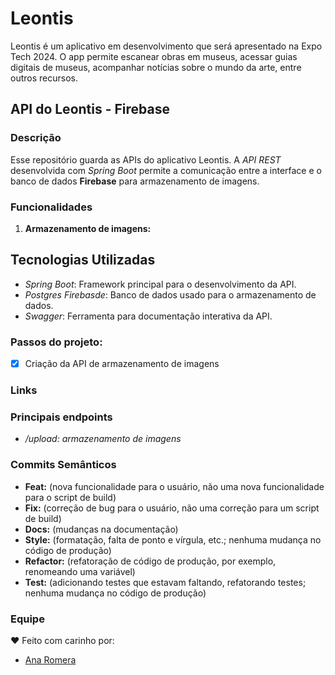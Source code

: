 # Leontis
Leontis é um aplicativo em desenvolvimento que será apresentado na Expo Tech 2024. O app permite escanear obras em museus, acessar guias digitais de museus, acompanhar notícias sobre o mundo da arte, entre outros recursos.

## API do Leontis - Firebase

### Descrição
Esse repositório guarda as APIs do aplicativo Leontis.
A *API REST* desenvolvida com *Spring Boot* permite a comunicação entre a interface e o banco de dados **Firebase** para armazenamento de imagens.


### Funcionalidades
1. **Armazenamento de imagens:**


## Tecnologias Utilizadas
- *Spring Boot*: Framework principal para o desenvolvimento da API.
- *Postgres Firebasde*: Banco de dados usado para o armazenamento de dados.
- *Swagger*: Ferramenta para documentação interativa da API.

### Passos do projeto:
- [x] Criação da API de armazenamento de imagens

### Links


### Principais endpoints
- */upload: armazenamento de imagens*
### Commits Semânticos
- **Feat:** (nova funcionalidade para o usuário, não uma nova funcionalidade para o script de build)
- **Fix:** (correção de bug para o usuário, não uma correção para um script de build)
- **Docs:** (mudanças na documentação)
- **Style:** (formatação, falta de ponto e vírgula, etc.; nenhuma mudança no código de produção)
- **Refactor:** (refatoração de código de produção, por exemplo, renomeando uma variável)
- **Test:** (adicionando testes que estavam faltando, refatorando testes; nenhuma mudança no código de produção)
### Equipe
❤️ Feito com carinho por:
- [Ana Romera](https://github.com/anaBeatrizRomera)
   
